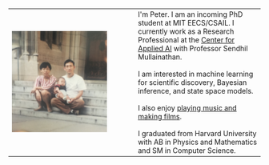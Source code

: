 # 


<table rules=none>
  <tr>
    <td style='width: 50%'>
        <img src="/images/about/baby.jpg" style='width: 80%'>
    </td>
    <td style='width: 50%'>
        I'm Peter. I am an incoming PhD student at MIT EECS/CSAIL.
        I currently work as a Research Professional at the <a href="https://www.chicagobooth.edu/research/center-for-applied-artificial-intelligence/about">Center for Applied AI</a> with Professor Sendhil Mullainathan. <br><br>
        I am interested in machine learning for scientific discovery, Bayesian inference, and state space models. <br><br>
        I also enjoy <a href="https://www.youtube.com/channel/UCYSBM54glGczLVWIQHzHmHw">playing music and making films</a>. <br><br>
        I graduated from Harvard University with AB in Physics and Mathematics and SM in Computer Science.
    </td>
  </tr>
 </table> 

